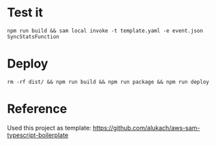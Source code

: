 # Test it

```
npm run build && sam local invoke -t template.yaml -e event.json SyncStatsFunction
```

# Deploy

```
rm -rf dist/ && npm run build && npm run package && npm run deploy
```

# Reference

Used this project as template: https://github.com/alukach/aws-sam-typescript-boilerplate
